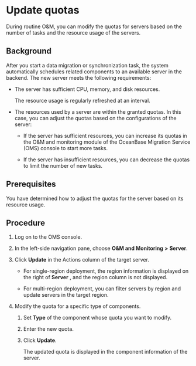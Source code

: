# Update quotas

During routine O\&M, you can modify the quotas for servers based on the number of tasks and the resource usage of the servers.

## Background

After you start a data migration or synchronization task, the system automatically schedules related components to an available server in the backend. The new server meets the following requirements:

* The server has sufficient CPU, memory, and disk resources.

  The resource usage is regularly refreshed at an interval.
  
* The resources used by a server are within the granted quotas. In this case, you can adjust the quotas based on the configurations of the server:

  * If the server has sufficient resources, you can increase its quotas in the O\&M and monitoring module of the OceanBase Migration Service (OMS) console to start more tasks.

  * If the server has insufficient resources, you can decrease the quotas to limit the number of new tasks.

## Prerequisites

You have determined how to adjust the quotas for the server based on its resource usage.

## Procedure

1. Log on to the OMS console.

2. In the left-side navigation pane, choose **O\&M and Monitoring** **\>** **Server**.

3. Click **Update** in the Actions column of the target server.

   * For single-region deployment, the region information is displayed on the right of **Server** , and the region column is not displayed.

   * For multi-region deployment, you can filter servers by region and update servers in the target region.

4. Modify the quota for a specific type of components.

   1. Set **Type** of the component whose quota you want to modify.

   2. Enter the new quota.

   3. Click **Update**.

      The updated quota is displayed in the component information of the server.
